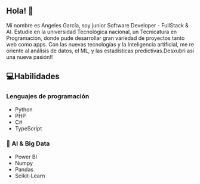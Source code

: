 ## Hola! 👋
Mí nombre es Angeles García, soy junior Software Developer - FullStack & AI. Estudie en la universidad Tecnológica nacional, un Tecnicatura en Programación, donde pude desarrollar gran variedad de proyectos tanto web como apps. 
Con las nuevas tecnologías y la Inteligencia artificial, me re oriente al análisis de datos, el ML, y las estadísticas predictivas.Desxubri así una nueva pasión!!

## 💻Habilidades 
### Lenguajes de programación
* Python 
* PHP
* C#
* TypeScript
### 🤖 AI & Big Data
* Power BI
* Numpy
* Pandas
* Scikit-Learn


